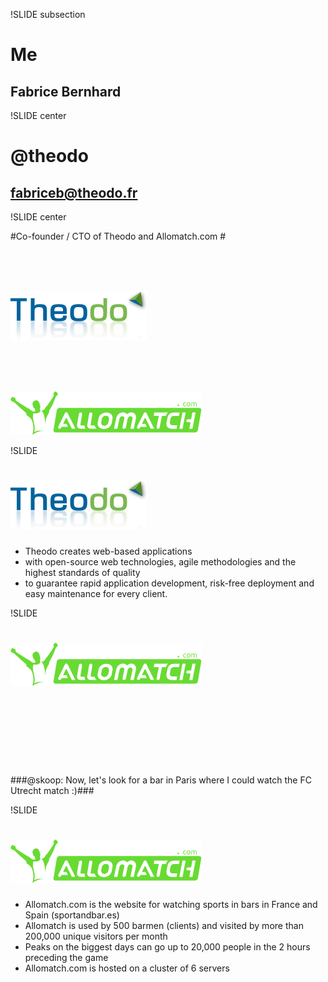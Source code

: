 !SLIDE subsection

# Me #
## Fabrice Bernhard ##

!SLIDE center

# @theodo #

## fabriceb@theodo.fr ##



!SLIDE center

#Co-founder / CTO of  Theodo and Allomatch.com #

<br />
<br />
<br />

![Theodo](img/theodo.png)

<br />
<br />
<br />

![Allomatch](img/allomatch.gif)



!SLIDE

# ![Theodo](img/theodo.png) #

* Theodo creates web-based applications
* with open-source web technologies, agile methodologies and the highest standards of quality
* to guarantee rapid application development, risk-free deployment and easy maintenance for every client.






!SLIDE

# ![Allomatch](img/allomatch.gif) #

<br />
<br />
<br />
<br />
<br />
<br />

###@skoop: Now, let's look for a bar in Paris where I could watch the FC Utrecht match :)###

!SLIDE


# ![Allomatch](img/allomatch.gif) #

* Allomatch.com is the website for watching sports in bars in France and Spain (sportandbar.es)
* Allomatch is used by 500 barmen (clients) and visited by more than 200,000 unique visitors per month
* Peaks on the biggest days can go up to 20,000 people in the 2 hours preceding the game
* Allomatch.com is hosted on a cluster of 6 servers


